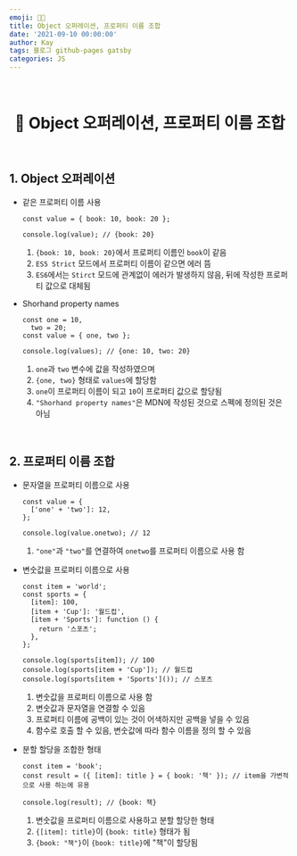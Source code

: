 ```yaml
---
emoji: 👨‍💻
title: Object 오퍼레이션, 프로퍼티 이름 조합
date: '2021-09-10 00:00:00'
author: Kay
tags: 블로그 github-pages gatsby
categories: JS
---
```


<br>

<h1 align="center">
  👋 Object 오퍼레이션, 프로퍼티 이름 조합
</h1>

<br>

## 1. Object 오퍼레이션

- 같은 프로퍼티 이름 사용

  ```tsx
  const value = { book: 10, book: 20 };

  console.log(value); // {book: 20}
  ```

  1. `{book: 10, book: 20}`에서 프로퍼티 이름인 `book`이 같음
  2. `ES5 Strict` 모드에서 프로퍼티 이름이 같으면 에러 뜸
  3. `ES6`에서는 `Stirct` 모드에 관계없이 에러가 발생하지 않음, 뒤에 작성한 프로퍼티 값으로 대체됨

- Shorhand property names

  ```tsx
  const one = 10,
    two = 20;
  const value = { one, two };

  console.log(values); // {one: 10, two: 20}
  ```

  1. `one`과 `two` 변수에 값을 작성하였으며
  2. `{one, two}` 형태로 `values`에 할당함
  3. `one`이 프로퍼티 이름이 되고 `10`이 프로퍼티 값으로 할당됨
  4. `"Shorhand property names"`은 MDN에 작성된 것으로 스펙에 정의된 것은 아님

<br>

## 2. 프로퍼티 이름 조합

- 문자열을 프로퍼티 이름으로 사용

  ```tsx
  const value = {
    ['one' + 'two']: 12,
  };

  console.log(value.onetwo); // 12
  ```

  1. `"one"`과 `"two"`를 연결하여 `onetwo`를 프로퍼티 이름으로 사용 함

- 변숫값을 프로퍼티 이름으로 사용

  ```tsx
  const item = 'world';
  const sports = {
    [item]: 100,
    [item + 'Cup']: '월드컵',
    [item + 'Sports']: function () {
      return '스포츠';
    },
  };

  console.log(sports[item]); // 100
  console.log(sports[item + 'Cup']); // 월드컵
  console.log(sports[item + 'Sports']()); // 스포츠
  ```

  1. 변숫값을 프로퍼티 이름으로 사용 함
  2. 변숫값과 문자열을 연결할 수 있음
  3. 프로퍼티 이름에 공백이 있는 것이 어색하지만 공백을 넣을 수 있음
  4. 함수로 호출 할 수 있음, 변숫값에 따라 함수 이름을 정의 할 수 있음

- 분할 할당을 조합한 형태

  ```tsx
  const item = 'book';
  const result = ({ [item]: title } = { book: '책' }); // item을 가변적으로 사용 하는에 유용

  console.log(result); // {book: 책}
  ```

  1. 변숫값을 프로퍼티 이름으로 사용하고 분할 할당한 형태
  2. `{[item]: title}`이 `{book: title}` 형태가 됨
  3. `{book: "책"}`이 `{book: title}`에 "책"이 할당됨

```toc

```

